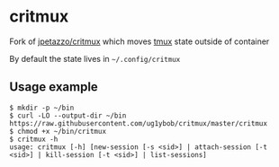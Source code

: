 # critmux

Fork of [jpetazzo/critmux] which moves [tmux] state outside of container

By default the state lives in ``~/.config/critmux``

## Usage example

```
$ mkdir -p ~/bin
$ curl -LO --output-dir ~/bin https://raw.githubusercontent.com/ug1ybob/critmux/master/critmux
$ chmod +x ~/bin/critmux
$ critmux -h
usage: critmux [-h] [new-session [-s <sid>] | attach-session [-t <sid>] | kill-session [-t <sid>] | list-sessions]
```

[jpetazzo/critmux]: https://github.com/jpetazzo/critmux
[tmux]: http://tmux.sourceforge.net/ 
